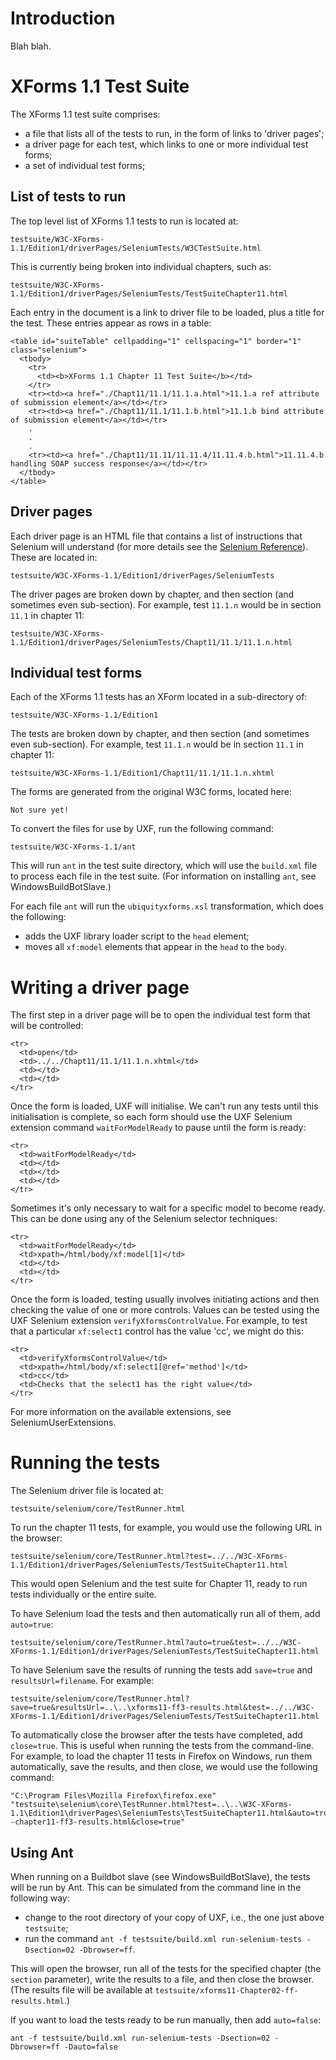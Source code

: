 # Introduction #

Blah blah.

# XForms 1.1 Test Suite #

The XForms 1.1 test suite comprises:

  * a file that lists all of the tests to run, in the form of links to 'driver pages';
  * a driver page for each test, which links to one or more individual test forms;
  * a set of individual test forms;

## List of tests to run ##

The top level list of XForms 1.1 tests to run is located at:
```
testsuite/W3C-XForms-1.1/Edition1/driverPages/SeleniumTests/W3CTestSuite.html
```

This is currently being broken into individual chapters, such as:

```
testsuite/W3C-XForms-1.1/Edition1/driverPages/SeleniumTests/TestSuiteChapter11.html
```

Each entry in the document is a link to driver file to be loaded, plus a title for the test. These entries appear as rows in a table:

```
<table id="suiteTable" cellpadding="1" cellspacing="1" border="1" class="selenium">
  <tbody>
    <tr>
      <td><b>XForms 1.1 Chapter 11 Test Suite</b></td>
    </tr>
    <tr><td><a href="./Chapt11/11.1/11.1.a.html">11.1.a ref attribute of submission element</a></td></tr>
    <tr><td><a href="./Chapt11/11.1/11.1.b.html">11.1.b bind attribute of submission element</a></td></tr>
    .
    .
    .
    <tr><td><a href="./Chapt11/11.11/11.11.4/11.11.4.b.html">11.11.4.b handling SOAP success response</a></td></tr>
  </tbody>
</table>
```

## Driver pages ##

Each driver page is an HTML file that contains a list of instructions that Selenium will understand (for more details see the [Selenium Reference](http://release.seleniumhq.org/selenium-core/0.8.0/reference.html)). These are located in:

```
testsuite/W3C-XForms-1.1/Edition1/driverPages/SeleniumTests
```

The driver pages are broken down by chapter, and then section (and sometimes even sub-section). For example, test `11.1.n` would be in section `11.1` in chapter 11:

```
testsuite/W3C-XForms-1.1/Edition1/driverPages/SeleniumTests/Chapt11/11.1/11.1.n.html
```

## Individual test forms ##

Each of the XForms 1.1 tests has an XForm located in a sub-directory of:

```
testsuite/W3C-XForms-1.1/Edition1
```

The tests are broken down by chapter, and then section (and sometimes even sub-section). For example, test `11.1.n` would be in section `11.1` in chapter 11:

```
testsuite/W3C-XForms-1.1/Edition1/Chapt11/11.1/11.1.n.xhtml
```

The forms are generated from the original W3C forms, located here:

```
Not sure yet!
```

To convert the files for use by UXF, run the following command:

```
testsuite/W3C-XForms-1.1/ant
```

This will run `ant` in the test suite directory, which will use the `build.xml` file to process each file in the test suite. (For information on installing `ant`, see WindowsBuildBotSlave.)

For each file `ant` will run the `ubiquityxforms.xsl` transformation, which does the following:

  * adds the UXF library loader script to the `head` element;
  * moves all `xf:model` elements that appear in the `head` to the `body`.

# Writing a driver page #

The first step in a driver page will be to open the individual test form that will be controlled:

```
<tr>
  <td>open</td>
  <td>../../Chapt11/11.1/11.1.n.xhtml</td>
  <td></td>
  <td></td>
</tr>
```

Once the form is loaded, UXF will initialise. We can't run any tests until this initialisation is complete, so each form should use the UXF Selenium extension command `waitForModelReady` to pause until the form is ready:

```
<tr>
  <td>waitForModelReady</td>
  <td></td>
  <td></td>
  <td></td>
</tr>
```

Sometimes it's only necessary to wait for a specific model to become ready. This can be done using any of the Selenium selector techniques:

```
<tr>
  <td>waitForModelReady</td>
  <td>xpath=/html/body/xf:model[1]</td>
  <td></td>
  <td></td>
</tr>
```

Once the form is loaded, testing usually involves initiating actions and then checking the value of one or more controls. Values can be tested using the UXF Selenium extension `verifyXformsControlValue`. For example, to test that a particular `xf:select1` control has the value 'cc', we might do this:

```
<tr>
  <td>verifyXformsControlValue</td>
  <td>xpath=/html/body/xf:select1[@ref='method']</td>
  <td>cc</td>
  <td>Checks that the select1 has the right value</td>
</tr>
```

For more information on the available extensions, see SeleniumUserExtensions.

# Running the tests #

The Selenium driver file is located at:

```
testsuite/selenium/core/TestRunner.html
```

To run the chapter 11 tests, for example, you would use the following URL in the browser:

```
testsuite/selenium/core/TestRunner.html?test=../../W3C-XForms-1.1/Edition1/driverPages/SeleniumTests/TestSuiteChapter11.html
```

This would open Selenium and the test suite for Chapter 11, ready to run tests individually or the entire suite.

To have Selenium load the tests and then automatically run all of them, add `auto=true`:

```
testsuite/selenium/core/TestRunner.html?auto=true&test=../../W3C-XForms-1.1/Edition1/driverPages/SeleniumTests/TestSuiteChapter11.html
```

To have Selenium save the results of running the tests add `save=true` and `resultsUrl=filename`. For example:

```
testsuite/selenium/core/TestRunner.html?save=true&resultsUrl=..\..\xforms11-ff3-results.html&test=../../W3C-XForms-1.1/Edition1/driverPages/SeleniumTests/TestSuiteChapter11.html
```

To automatically close the browser after the tests have completed, add `close=true`. This is useful when running the tests from the command-line. For example, to load the chapter 11 tests in Firefox on Windows, run them automatically, save the results, and then close, we would use the following command:

```
"C:\Program Files\Mozilla Firefox\firefox.exe" "testsuite\selenium\core\TestRunner.html?test=..\..\W3C-XForms-1.1\Edition1\driverPages\SeleniumTests\TestSuiteChapter11.html&auto=true&save=true&resultsUrl=..\..\xforms11--chapter11-ff3-results.html&close=true"
```

## Using Ant ##

When running on a Buildbot slave (see WindowsBuildBotSlave), the tests will be run by Ant. This can be simulated from the command line in the following way:
  * change to the root directory of your copy of UXF, i.e., the one just above `testsuite`;
  * run the command `ant -f testsuite/build.xml run-selenium-tests -Dsection=02 -Dbrowser=ff`.

This will open the browser, run all of the tests for the specified chapter (the `section` parameter), write the results to a file, and then close the browser. (The results file will be available at `testsuite/xforms11-Chapter02-ff-results.html`.)

If you want to load the tests ready to be run manually, then add `auto=false`:
```
ant -f testsuite/build.xml run-selenium-tests -Dsection=02 -Dbrowser=ff -Dauto=false
```